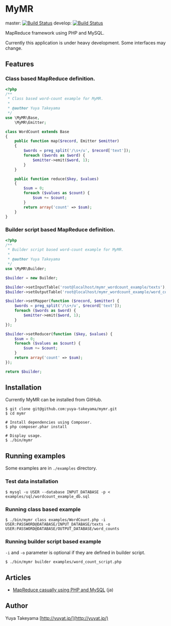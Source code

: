 MyMR
====

master: [![Build Status](https://secure.travis-ci.org/yuya-takeyama/mymr.png?branch=master)](http://travis-ci.org/yuya-takeyama/mymr)
develop: [![Build Status](https://secure.travis-ci.org/yuya-takeyama/mymr.png?branch=develop)](http://travis-ci.org/yuya-takeyama/mymr)

MapReduce framework using PHP and MySQL.

Currently this application is under heavy development. Some interfaces may change.

Features
--------

### Class based MapReduce definition.

```php
<?php
/**
 * Class based word-count example for MyMR.
 *
 * @author Yuya Takeyama
 */
use \MyMR\Base,
    \MyMR\Emitter;

class WordCount extends Base
{
    public function map($record, Emitter $emitter)
    {
        $words = preg_split('/\s+/u', $record['text']);
        foreach ($words as $word) {
            $emitter->emit($word, 1);
        }
    }

    public function reduce($key, $values)
    {
        $sum = 0;
        foreach ($values as $count) {
            $sum += $count;
        }
        return array('count' => $sum);
    }
}
```

### Builder script based MapReduce definition.

```php
<?php
/**
 * Builder script based word-count example for MyMR.
 *
 * @author Yuya Takeyama
 */
use \MyMR\Builder;

$builder = new Builder;

$builder->setInputTable('root@localhost/mymr_wordcount_example/texts');
$builder->setOutputTable('root@localhost/mymr_wordcount_example/word_counts');

$builder->setMapper(function ($record, $emitter) {
    $words = preg_split('/\s+/u', $record['text']);
    foreach ($words as $word) {
        $emitter->emit($word, 1);
    }
});

$builder->setReducer(function ($key, $values) {
    $sum = 0;
    foreach ($values as $count) {
        $sum += $count;
    }
    return array('count' => $sum);
});

return $builder;
```

Installation
------------

Currently MyMR can be installed from GitHub.

```
$ git clone git@github.com:yuya-takeyama/mymr.git
$ cd mymr

# Install dependencies using Composer.
$ php composer.phar install

# Display usage.
$ ./bin/mymr
```

Running examples
----------------

Some examples are in `./examples` directory.

### Test data installation

```
$ mysql -u USER --database INPUT_DATABASE -p < examples/sql/wordcount_example_db.sql
```

### Running class based example

```
$ ./bin/mymr class examples/WordCount.php -i USER:PASSWORD@DATABASE/INPUT_DATABASE/texts -o USER:PASSWORD@DATABASE/OUTPUT_DATABASE/word_counts
```

### Running builder script based example

`-i` and `-o` parameter is optional if they are defined in builder script.

```
$ ./bin/mymr builder examples/word_count_script.php
```

Articles
--------

- [MapReduce casually using PHP and MySQL](http://blog.yuyat.jp/archives/1706) (ja)

Author
-----

Yuya Takeyama [http://yuyat.jp/](http://yuyat.jp/)

